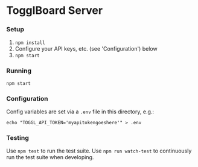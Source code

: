 # TogglBoard Server

### Setup
1. `npm install`
2. Configure your API keys, etc. (see 'Configuration') below
3. `npm start`

### Running
`npm start`

### Configuration
Config variables are set via a `.env` file in this directory, e.g.:
```
echo "TOGGL_API_TOKEN='myapitokengoeshere'" > .env
```

### Testing
Use `npm test` to run the test suite.
Use `npm run watch-test` to continuously run the test suite when developing.
